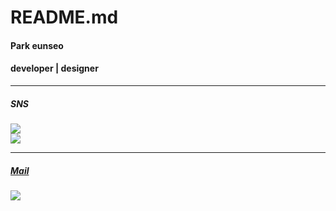 README.md
===========
#### Park eunseo
#### developer | designer  
***  
##### SNS  
<a href="https://www.instagram.com/tastywaffle/" target="_blank"><img src="https://img.shields.io/badge/instagram @tastywaffle-000000?style=social&logo=Instagram&logoColor=E4405F"/>  
<a href="https://www.facebook.com/profile.php?id=100024801134439" target="_blank"><img src="https://img.shields.io/badge/Facebook @박은서-000000?style=social&logo=Facebook&logoColor=1877F2"/>  
***
##### Mail  
<a href="mailto:dimi_pes0107@dimigo.hs.kr" target="_blank"><img src="https://img.shields.io/badge/work email address-000000?style=flat-square&logo=Gmail&logoColor=EA4335"/>  
<!--
**fhfhfhfhgpdl/fhfhfhfhgpdl** is a ✨ _special_ ✨ repository because its `README.md` (this file) appears on your GitHub profile.


Here are some ideas to get you started:

- 🔭 I’m currently working on ...
- 🌱 I’m currently learning ...
- 👯 I’m looking to collaborate on ...
- 🤔 I’m looking for help with ...
- 💬 Ask me about ...
- 📫 How to reach me: ...
- 😄 Pronouns: ...
- ⚡ Fun fact: ...
-->
